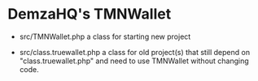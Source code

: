 # DemzaHQ's TMNWallet
- src/TMNWallet.php
a class for starting new project

- src/class.truewallet.php
a class for old project(s) that still depend on "class.truewallet.php" and need to use TMNWallet without changing code.
